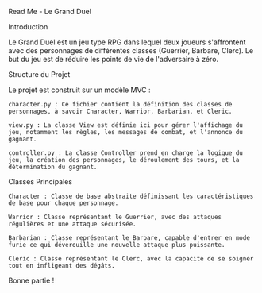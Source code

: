 Read Me - Le Grand Duel

Introduction

Le Grand Duel est un jeu type RPG dans lequel deux joueurs s'affrontent avec des personnages de différentes classes (Guerrier, Barbare, Clerc). Le but du jeu est de réduire les points de vie de l'adversaire à zéro.

Structure du Projet

Le projet est construit sur un modèle MVC :

    character.py : Ce fichier contient la définition des classes de personnages, à savoir Character, Warrior, Barbarian, et Cleric.

    view.py : La classe View est définie ici pour gérer l'affichage du jeu, notamment les règles, les messages de combat, et l'annonce du gagnant.

    controller.py : La classe Controller prend en charge la logique du jeu, la création des personnages, le déroulement des tours, et la détermination du gagnant.


Classes Principales

    Character : Classe de base abstraite définissant les caractéristiques de base pour chaque personnage.

    Warrior : Classe représentant le Guerrier, avec des attaques régulières et une attaque sécurisée.

    Barbarian : Classe représentant le Barbare, capable d'entrer en mode furie ce qui déverouille une nouvelle attaque plus puissante.

    Cleric : Classe représentant le Clerc, avec la capacité de se soigner tout en infligeant des dégâts.

Bonne partie !